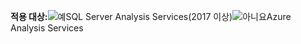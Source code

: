 **적용 대상:**![예](media/yes.png)SQL Server Analysis Services(2017 이상)![아니요](media/no.png)Azure Analysis Services